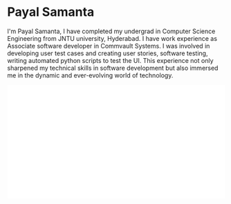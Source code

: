 # Payal Samanta

I'm Payal Samanta, I have completed my undergrad in Computer Science Engineering from JNTU university, Hyderabad. I have work experience as Associate software developer in Commvault Systems. I was involved in developing user test cases and creating user stories, software testing, writing automated python scripts to test the UI. This experience not only sharpened my technical skills in software development but also immersed me in the dynamic and ever-evolving world of technology.

![Alt text](images/payal_samanta-image.png)

